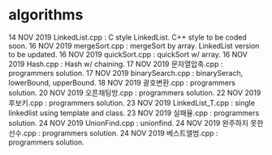# algorithms
14 NOV 2019 LinkedList.cpp : C style LinkedList. C++ style to be coded soon.
16 NOV 2019 mergeSort.cpp : mergeSort by array. LinkedList version to be updated.
16 NOV 2019 quickSort.cpp : quickSort w/ array.
16 NOV 2019 Hash.cpp : Hash w/ chaining.
17 NOV 2019 문자열압축.cpp : programmers solution.
17 NOV 2019 binarySearch.cpp : binarySerach, lowerBound, upperBound.
18 NOV 2019 괄호변환.cpp : programmers solution.
20 NOV 2019 오픈채팅방.cpp : programmers solution.
22 NOV 2019 후보키.cpp : programmers solution.
23 NOV 2019 LinkedList_T.cpp : single linkedlist using template and class.
23 NOV 2019 실패율.cpp : programmers solution.
24 NOV 2019 UnionFind.cpp : unionfind.
24 NOV 2019 완주하지 못한 선수.cpp : programmers solution.
24 NOV 2019 베스트앨범.cpp : programmers solution.

